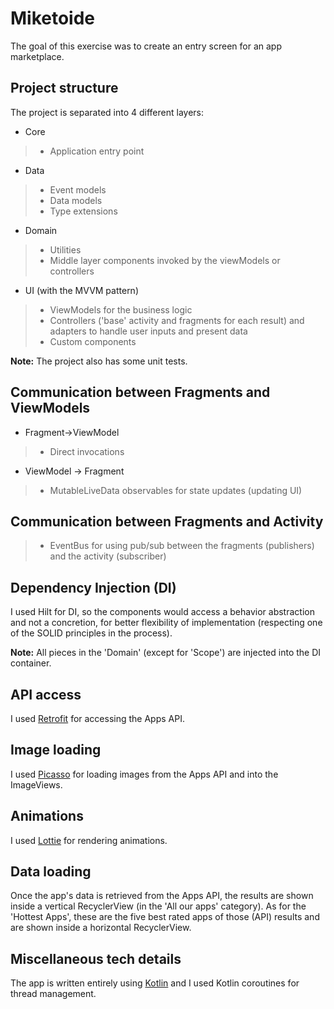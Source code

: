 # Miketoide

The goal of this exercise was to create an entry screen for an app marketplace.

## Project structure
The project is separated into 4 different layers:
- Core
>- Application entry point
- Data
>- Event models
>- Data models
>- Type extensions
- Domain
>- Utilities
>- Middle layer components invoked by the viewModels or controllers
- UI (with the MVVM pattern)
>- ViewModels for the business logic
>- Controllers ('base' activity and fragments for each result) and adapters to handle user inputs and present data
>- Custom components

**Note:** The project also has some unit tests.

## Communication between Fragments and ViewModels
- Fragment->ViewModel 
>- Direct invocations
- ViewModel -> Fragment
>- MutableLiveData observables for state updates (updating UI)

## Communication between Fragments and Activity
>- EventBus for using pub/sub between the fragments (publishers) and the activity (subscriber)

## Dependency Injection (DI)
I used Hilt for DI, so the components would access a behavior abstraction and not a concretion, for better flexibility of implementation (respecting one of the SOLID principles in the process).

**Note:** All pieces in the 'Domain' (except for 'Scope') are injected into the DI container.

## API access
I used [Retrofit](https://square.github.io/retrofit/) for accessing the Apps API.

## Image loading
I used [Picasso](https://square.github.io/picasso/) for loading images from the Apps API and into the ImageViews.

## Animations
I used [Lottie](https://github.com/airbnb/lottie-android) for rendering animations.

## Data loading
Once the app's data is retrieved from the Apps API, the results are shown inside a vertical RecyclerView (in the 'All our apps' category).
As for the 'Hottest Apps', these are the five best rated apps of those (API) results and are shown inside a horizontal RecyclerView.

## Miscellaneous tech details
The app is written entirely using [Kotlin](https://kotlinlang.org/) and I used Kotlin coroutines for thread management.
